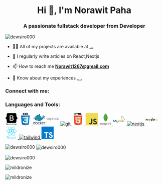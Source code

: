 
<h1 align="center">Hi 👋, I'm Norawit Paha</h1>
<h3 align="center">A passionate fullstack developer from Developer</h3>

<p align="left"> <img src="https://komarev.com/ghpvc/?username=dewsiro000&label=Profile%20views&color=0e75b6&style=flat" alt="dewsiro000" /> </p>

- 👨‍💻 All of my projects are available at […](…)

- 📝 I regularly write articles on React,Nextjs

- 📫 How to reach me **Norawit1267@gmail.com**

- 📄 Know about my experiences [….](….)

<h3 align="left">Connect with me:</h3>
<p align="left">
</p>

<h3 align="left">Languages and Tools:</h3>
<p align="left"> <a href="https://getbootstrap.com" target="_blank" rel="noreferrer"> <img src="https://raw.githubusercontent.com/devicons/devicon/master/icons/bootstrap/bootstrap-plain-wordmark.svg" alt="bootstrap" width="40" height="40"/> </a> <a href="https://www.w3schools.com/css/" target="_blank" rel="noreferrer"> <img src="https://raw.githubusercontent.com/devicons/devicon/master/icons/css3/css3-original-wordmark.svg" alt="css3" width="40" height="40"/> </a> <a href="https://www.docker.com/" target="_blank" rel="noreferrer"> <img src="https://raw.githubusercontent.com/devicons/devicon/master/icons/docker/docker-original-wordmark.svg" alt="docker" width="40" height="40"/> </a> <a href="https://expressjs.com" target="_blank" rel="noreferrer"> <img src="https://raw.githubusercontent.com/devicons/devicon/master/icons/express/express-original-wordmark.svg" alt="express" width="40" height="40"/> </a> <a href="https://git-scm.com/" target="_blank" rel="noreferrer"> <img src="https://www.vectorlogo.zone/logos/git-scm/git-scm-icon.svg" alt="git" width="40" height="40"/> </a> <a href="https://www.w3.org/html/" target="_blank" rel="noreferrer"> <img src="https://raw.githubusercontent.com/devicons/devicon/master/icons/html5/html5-original-wordmark.svg" alt="html5" width="40" height="40"/> </a> <a href="https://developer.mozilla.org/en-US/docs/Web/JavaScript" target="_blank" rel="noreferrer"> <img src="https://raw.githubusercontent.com/devicons/devicon/master/icons/javascript/javascript-original.svg" alt="javascript" width="40" height="40"/> </a> <a href="https://www.mongodb.com/" target="_blank" rel="noreferrer"> <img src="https://raw.githubusercontent.com/devicons/devicon/master/icons/mongodb/mongodb-original-wordmark.svg" alt="mongodb" width="40" height="40"/> </a> <a href="https://www.mysql.com/" target="_blank" rel="noreferrer"> <img src="https://raw.githubusercontent.com/devicons/devicon/master/icons/mysql/mysql-original-wordmark.svg" alt="mysql" width="40" height="40"/> </a> <a href="https://nextjs.org/" target="_blank" rel="noreferrer"> <img src="https://cdn.worldvectorlogo.com/logos/nextjs-2.svg" alt="nextjs" width="40" height="40"/> </a> <a href="https://nodejs.org" target="_blank" rel="noreferrer"> <img src="https://raw.githubusercontent.com/devicons/devicon/master/icons/nodejs/nodejs-original-wordmark.svg" alt="nodejs" width="40" height="40"/> </a> <a href="https://reactjs.org/" target="_blank" rel="noreferrer"> <img src="https://raw.githubusercontent.com/devicons/devicon/master/icons/react/react-original-wordmark.svg" alt="react" width="40" height="40"/> </a> <a href="https://tailwindcss.com/" target="_blank" rel="noreferrer"> <img src="https://www.vectorlogo.zone/logos/tailwindcss/tailwindcss-icon.svg" alt="tailwind" width="40" height="40"/> </a> <a href="https://www.typescriptlang.org/" target="_blank" rel="noreferrer"> <img src="https://raw.githubusercontent.com/devicons/devicon/master/icons/typescript/typescript-original.svg" alt="typescript" width="40" height="40"/> </a> </p>

<p><img align="left" src="https://github-readme-stats.vercel.app/api/top-langs?username=dewsiro000&show_icons=true&locale=en&layout=compact" alt="dewsiro000" /></p>

<p>&nbsp;<img align="center" src="https://github-readme-stats.vercel.app/api?username=dewsiro000&show_icons=true&locale=en" alt="dewsiro000" /></p>

<p><img align="center" src="https://github-readme-streak-stats.herokuapp.com/?user=dewsiro000&" alt="dewsiro000" /></p>

<!--
**dewsiro000/dewsiro000** is a ✨ _special_ ✨ repository because its `README.md` (this file) appears on your GitHub profile.

Here are some ideas to get you started:

- 🔭 I’m currently working on ...
- 🌱 I’m currently learning ReactJs and NextJs.
- 👯 I’m looking to collaborate on ...
- 🤔 I’m looking for help with ...
- 💬 Ask me about ...
- 📫 How to reach me FB :D'ew Norawit.
- 😄 Pronouns: ...
- ⚡ Fun fact: ...
-->

<p align="left">
  <img src="https://github-readme-stats.vercel.app/api/top-langs/?username=dewsiro000&layout=compact&langs_count=9&theme=dracula" alt="mildronize" />&nbsp;
</p>

<p align="left">
  <img src="https://github-readme-stats.vercel.app/api?username=dewsiro000&show_icons=true&count_private=true&theme=dracula" alt="mildronize" />
</p>
